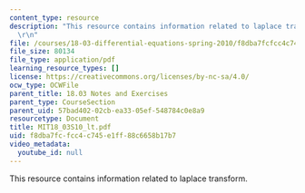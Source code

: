```yaml
---
content_type: resource
description: "This resource contains information related to laplace transform. \r\n\
  \r\n"
file: /courses/18-03-differential-equations-spring-2010/f8dba7fcfcc4c745e1ff88c6658b17b7_MIT18_03S10_lt.pdf
file_size: 80134
file_type: application/pdf
learning_resource_types: []
license: https://creativecommons.org/licenses/by-nc-sa/4.0/
ocw_type: OCWFile
parent_title: 18.03 Notes and Exercises
parent_type: CourseSection
parent_uid: 57bad402-02cb-ea33-05ef-548784c0e8a9
resourcetype: Document
title: MIT18_03S10_lt.pdf
uid: f8dba7fc-fcc4-c745-e1ff-88c6658b17b7
video_metadata:
  youtube_id: null
---
```

This resource contains information related to laplace transform. 

